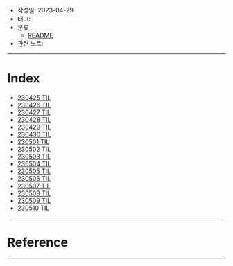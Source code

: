 - 작성일: 2023-04-29
- 태그: 
- 분류
	- [README](../README.md)
- 관련 노트:
***
# Index

- [230425 TIL](230425%20TIL.md)
- [230426 TIL](230426%20TIL.md)
- [230427 TIL](230427%20TIL.md)
- [230428 TIL](230428%20TIL.md)
- [230429 TIL](230429%20TIL.md)
- [230430 TIL](230430%20TIL.md)
- [230501 TIL](230501%20TIL.md)
- [230502 TIL](230502%20TIL.md)
- [230503 TIL](230503%20TIL.md)
- [230504 TIL](230504%20TIL.md)
- [230505 TIL](230505%20TIL.md)
- [230506 TIL](230506%20TIL.md)
- [230507 TIL](230507%20TIL.md)
- [230508 TIL](230508%20TIL.md)
- [230509 TIL](230509%20TIL.md)
- [230510 TIL](230510%20TIL.md)

***
# Reference


***
